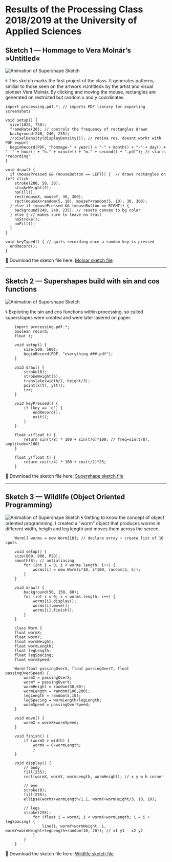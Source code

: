 # Results of the Processing Class 2018/2019 at the University of Applied Sciences
## Sketch 1 — Hommage to Vera Molnár’s »Untitled«
![Animation of Supershape Sketch](/img/molnar.gif)

🌀 This sketch marks the first project of the class. It generates patterns, smiliar to those seen on the artwork »Untitled« by the artist and visual pioneer Vera Molnár. By clicking and moving the mouse, rectangles are generated on restricted but random x and y coordinates. 

	import processing.pdf.*; // imports PDF library for exporting screenshots

	void setup() {
	  size(1024, 750);
	  frameRate(20); // controls the frequency of rectangles drawn
	  background(240, 240, 235); 
	  //pixelDensity(displayDensity()); // retina res. doesnt workt with PDF export
	  beginRecord(PDF, "hommage-" + year() + "-" + month() + "-" + day() + "--" + hour() + "h." + minute() + "m." + second() + ".pdf"); // starts "recording"
	}

	void draw() {
	  if (mousePressed && (mouseButton == LEFT)) {  // draws rectangles on left click
		stroke(200, 50, 30);
		strokeWeight(2);
		noFill();
		rect(mouseX, mouseY, 30, 300);
		rect(mouseX+random(5, 10), mouseY+random(5, 10), 30, 300);
	  } else if (mousePressed && (mouseButton == RIGHT)) {
		background(240, 240, 235); // resets canvas to bg color
	  } else { // makes sure to leave no trail
		noStroke(); 
		noFill();
	  }
	}

	void keyTyped() { // quits recording once a random key is pressed
	  endRecord();
	}

🔗 Download the sketch file here: [Molnar sketch file](sketch_files/molnar_sketch.zip)


- - -


## Sketch 2 — Supershapes build with sin and cos functions
![Animation of Supershape Sketch](/img/supershape.gif)

🌀 Exploring the sin and cos functions within processing, so called supershapes were created and were later lasered on paper.

		import processing.pdf.*;
		boolean record;
		float t;

		void setup() {
			size(500, 500);
			beginRecord(PDF, "everything-###.pdf");
		}

		void draw() {
			stroke(0);
			strokeWeight(5);
			translate(width/2, height/3);
			point(x(t), y(t));
			t++;
		}

		void keyPressed() {
			if (key == 'q') {
				endRecord();
				exit();
			}
		}

		float x(float t) {
			return sin(t/8) * 100 + sin(t/6)*100; // freq=sin(t/8), amplitude=*100)
		}

		float y(float t) {
			return cos(t/4) * 100 + cos(t/2)*25;
		}

🔗 Download the sketch file here: [Supershape sketch file](sketch_files/supershape_sketch.zip)


- - -


## Sketch 3 — Wildlife (Object Oriented Programming)
![Animation of Supershape Sketch](/img/wildlife.gif)
🌀 Getting to know the concept of object oriented programming, I created a "worm" object that produces worms in different width, heigth and leg length and moves them across the screen.

		Worm[] worms = new Worm[10]; // declare array + create list of 10 spots

		void setup() {
		size(800, 800, P2D);
		smooth(8); // antialiasing
			for (int i = 0; i < worms.length; i++) {
				worms[i] = new Worm(i*10, i*100, random(3, 5));
			}
		}

		void draw() {
			background(50, 150, 80);
			for (int i = 0; i < worms.length; i++) {
				worms[i].display();
				worms[i].move();
				worms[i].finish();
			}
		}

		class Worm {
		float wormX;
		float wormY;
		float wormHeight;
		float wormLength;
		float legLength;
		float legSpacing;
		float wormSpeed;

		Worm(float passingOverX, float passingOverY, float passingOverSpeed) {
			wormX = passingOverX;
			wormY = passingOverY;
			wormHeight = random(30,60);
			wormLength = random(100,200);
			legLength = random(5,10);
			legSpacing = wormLength/legLength;
			wormSpeed = passingOverSpeed;
		}

		void move() {
			wormX = wormX+wormSpeed;
		}

		void finish() {
			if (wormX > width) {
				wormX = 0-wormLength;
				}
		}

		void display() {
			// body
			fill(255);
			rect(wormX, wormY, wormLength, wormHeight); // x y w h corner

			// eye
			stroke(0);
			fill(255);
			ellipse(wormX+wormLength/1.1, wormY+wormHeight/3, 10, 10);

			// legs
			stroke(255);
				for (float i = wormX; i < wormX+wormLength; i = i + legSpacing) {
					line(i, wormY+wormHeight, i, wormY+wormHeight+legLength+random(10, 20)); // x1 y1 - x2 y2
				}
			}
		}

🔗 Download the sketch file here: [Wildlife sketch file](sketch_files/wildlife_sketch.zip)